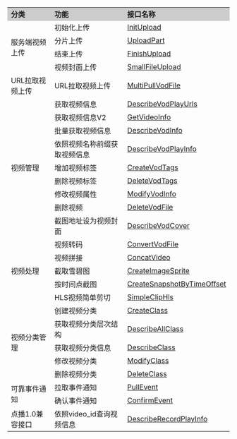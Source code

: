 <table style="display:table">
    <tbody>
        <tr>
            <td style="background-color:#CCCCCC;">
                <strong>
                    分类
                </strong>
            </td>
            <td style="background-color:#CCCCCC;">
                <strong>
                    功能
                </strong>
            </td>
            <td style="background-color:#CCCCCC;">
                <strong>
                    接口名称
                </strong>
            </td>
        </tr>
        <!--视频上传-->
        <tr>
            <td rowspan=4>
                服务端视频上传
            </td>
            <td>
                初始化上传
            </td>
            <td>
                <a href="/document/product/266/7809">
                    InitUpload
                </a>
            </td>
        </tr>
        <tr>
            <td>
                分片上传
            </td>
            <td>
                <a href="/document/product/266/7810">
                    UploadPart
            </td>
        </tr>
        <tr>
            <td>
                结束上传
            </td>
            <td>
                <a href="/document/product/266/7811">
                    FinishUpload
                </a>
            </td>
        </tr>
        <tr>
            <td>
                视频封面上传
            </td>
            <td>
                <a href="/document/product/266/8833">
                    SmallFileUpload
            </td>
        </tr>
        <!--URL拉取视频上传-->
        <tr>
            <td rowspan=1>
                URL拉取视频上传
            </td>
            <td>
                URL拉取视频上传
            </td>
            <td>
                <a href="/document/product/266/7817">
                    MultiPullVodFile
                </a>
            </td>
        </tr>
        <!--视频管理-->
        <tr>
            <td rowspan=9>
                视频管理
            </td>
            <td>
                获取视频信息
            </td>
            <td>
                <a href="/document/product/266/7824">
                    DescribeVodPlayUrls
                </a>
            </td>
        </tr>
        <tr>
            <td>
                获取视频信息V2
            </td>
			<td>
                <a href="/document/product/266/8586">
                    GetVideoInfo
                </a>
            </td>
        </tr>
        <tr>
            <td>
                批量获取视频信息
            </td>
			<td>
                <a href="/document/product/266/7823">
                    DescribeVodInfo
                </a>
            </td>
        </tr>
        <tr>
            <td>
                依照视频名称前缀获取视频信息
            </td>
            <td>
                <a href="/document/product/266/7825">
                    DescribeVodPlayInfo
                </a>
            </td>
        </tr>
        <tr>
            <td>
                增加视频标签
            </td>
            <td>
                <a href="/document/product/266/7826">
                    CreateVodTags
                </a>
            </td>
        </tr>
        <tr>
            <td>
                删除视频标签
            </td>
            <td>
                <a href="/document/product/266/7827">
                    DeleteVodTags
                </a>
            </td>
        </tr>
        <tr>
            <td>
                修改视频属性
            </td>
            <td>
                <a href="/document/product/266/7828">
                    ModifyVodInfo
                </a>
            </td>
        </tr>
        <tr>
            <td>
                删除视频
            </td>
            <td>
                <a href="/document/product/266/7838">
                    DeleteVodFile
                </a>
            </td>
        </tr>
        <tr>
            <td>
                截图地址设为视频封面
            </td>
            <td>
                <a href="/document/product/266/8814">
                    DescribeVodCover
                </a>
            </td>
        </tr>
        <!--视频处理-->
        <tr>
            <td rowspan=5>
                视频处理
            </td>
            <td>
                视频转码
            </td>
            <td>
                <a href="/document/product/266/7822">
                    ConvertVodFile
                </a>
            </td>
        </tr>
        <tr>
            <td>
                视频拼接
            </td>
            <td>
                <a href="/document/product/266/7821">
                    ConcatVideo
                </a>
            </td>
        </tr>
        <tr>
            <td>
                截取雪碧图
            </td>
            <td>
                <a href="/document/product/266/8101">
                    CreateImageSprite
                </a>
            </td>
        </tr>
        <tr>
            <td>
                按时间点截图
            </td>
            <td>
                <a href="/document/product/266/8102">
                    CreateSnapshotByTimeOffset
                </a>
            </td>
        </tr>
        <tr>
            <td>
                HLS视频简单剪切
            </td>
            <td>
                <a href="/document/product/266/8859">
                    SimpleClipHls
                </a>
            </td>
        </tr>
        <!--
        <tr>
            <td>
                HLS视频简单拼接
            </td>
            <td>
                <a href="/document/product/266/7820">
                    SimpleConcatHls
                </a>
            </td>
        </tr>
        -->
        <!--视频分类管理-->
        <tr>
            <td rowspan=5>
                视频分类管理
            </td>
            <td>
                创建视频分类
            </td>
            <td>
                <a href="/document/product/266/7812">
                    CreateClass
                </a>
            </td>
        </tr>
        <tr>
            <td>
                获取视频分类层次结构
            </td>
            <td>
                <a href="/document/product/266/7813">
                    DescribeAllClass
                </a>
            </td>
        </tr>
        <tr>
            <td>
                获取视频分类信息
            </td>
            <td>
                <a href="/document/product/266/7814">
                    DescribeClass
                </a>
            </td>
        </tr>
        <tr>
            <td>
                修改视频分类
            </td>
            <td>
                <a href="/document/product/266/7815">
                    ModifyClass
                </a>
            </td>
        </tr>
        <tr>
            <td>
                删除视频分类
            </td>
            <td>
                <a href="/document/product/266/7816">
                    DeleteClass
                </a>
            </td>
        </tr>
        <!--可靠事件通知-->
        <tr>
            <td rowspan=2>
                可靠事件通知
            </td>
            <td>
                拉取事件通知
            </td>
            <td>
                <a href="/document/product/266/7818">
                    PullEvent
                </a>
            </td>
        </tr>
        <tr>
            <td>
                确认事件通知
            </td>
            <td>
                <a href="/document/product/266/7819">
                    ConfirmEvent
                </a>
            </td>
        </tr>
        <!--点播1.0兼容接口-->
        <tr>
            <td>
                点播1.0兼容接口
            </td>
            <td>
                依照video_id查询视频信息
            </td>
            <td>
                <a href="/document/product/266/8227">
                    DescribeRecordPlayInfo
                </a>
            </td>
        </tr>
        <!--任务管理-->
        <!-- <tr>
        <td rowspan=1>任务管理</td>
        <td>查询异步任务的状态</td>
        <td><a href="">QueryVodTaskStatus</a></td></tr>
        -->
    </tbody>
</table>
